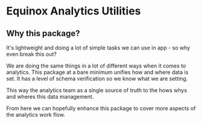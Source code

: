# Equinox Analytics Utilities

## Why this package?

It's lightweight and doing a lot of simple tasks we can use in app - so why even break this out?

We are doing the same things in a lot of different ways when it comes to analytics. This package at a bare minimum unifies how and where data is set. It has a level of schema verification so we know what we are setting.

This way the analytics team as a single source of truth to the hows whys and wheres this data management.

From here we can hopefully enhance this package to cover more aspects of the analytics work flow.
